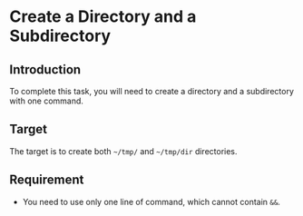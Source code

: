 # Create a Directory and a Subdirectory

## Introduction

To complete this task, you will need to create a directory and a subdirectory with one command.

## Target

The target is to create both `~/tmp/` and `~/tmp/dir` directories.

## Requirement

- You need to use only one line of command, which cannot contain `&&`.
